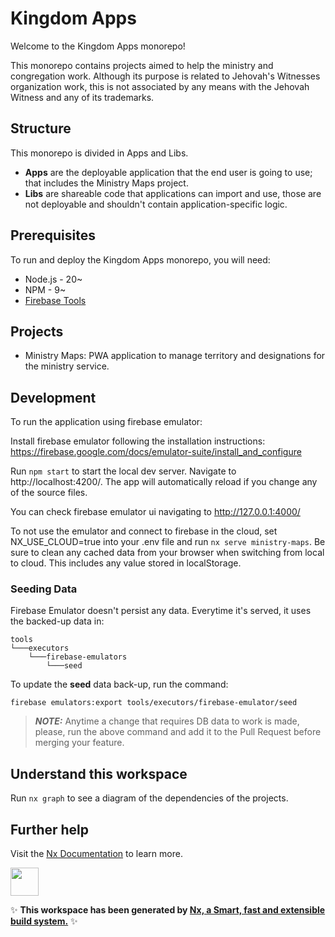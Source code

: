 # Kingdom Apps

Welcome to the Kingdom Apps monorepo!

This monorepo contains projects aimed to help the ministry and congregation work.
Although its purpose is related to Jehovah's Witnesses organization work, this is not associated by any means with the
Jehovah Witness and any of its trademarks.

## Structure

This monorepo is divided in Apps and Libs.

- **Apps** are the deployable application that the end user is going to use; that includes the Ministry Maps project.
- **Libs** are shareable code that applications can import and use, those are not deployable and shouldn't contain application-specific logic.

## Prerequisites

To run and deploy the Kingdom Apps monorepo, you will need:

- Node.js - 20~
- NPM - 9~
- [Firebase Tools](https://github.com/firebase/firebase-tools)

## Projects

- Ministry Maps: PWA application to manage territory and designations for the ministry service.

## Development

To run the application using firebase emulator:

Install firebase emulator following the installation instructions: https://firebase.google.com/docs/emulator-suite/install_and_configure

Run `npm start` to start the local dev server. Navigate to http://localhost:4200/. The app will automatically reload if you change any of the source files.

You can check firebase emulator ui navigating to http://127.0.0.1:4000/

To not use the emulator and connect to firebase in the cloud, set NX_USE_CLOUD=true into your .env file and run `nx serve ministry-maps`. Be sure to clean any cached data from your browser when switching from local to cloud. This includes any value stored in localStorage.

### Seeding Data

Firebase Emulator doesn't persist any data.
Everytime it's served, it uses the backed-up data in:
```
tools 
└───executors
    └───firebase-emulators
        └───seed
```

To update the **seed** data back-up, run the command: 

`firebase emulators:export tools/executors/firebase-emulator/seed`

> **_NOTE:_** Anytime a change that requires DB data to work is made, please, run the above command and add it to the Pull Request before merging your feature. 

## Understand this workspace

Run `nx graph` to see a diagram of the dependencies of the projects.

## Further help

Visit the [Nx Documentation](https://nx.dev) to learn more.

<a href="https://nx.dev" target="_blank" rel="noreferrer"><img src="https://raw.githubusercontent.com/nrwl/nx/master/images/nx-logo.png" width="45"></a>

✨ **This workspace has been generated by [Nx, a Smart, fast and extensible build system.](https://nx.dev)** ✨
